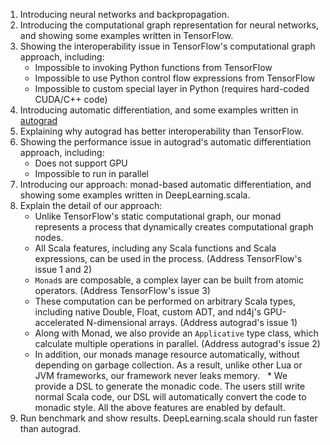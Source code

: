 1. Introducing neural networks and backpropagation.
1. Introducing the computational graph representation for neural networks, and showing some examples written in TensorFlow.
1. Showing the interoperability issue in TensorFlow's computational graph approach, including: 
   * Impossible to invoking Python functions from TensorFlow
   * Impossible to use Python control flow expressions from TensorFlow
   * Impossible to custom special layer in Python (requires hard-coded CUDA/C++ code)
1. Introducing automatic differentiation, and some examples written in [autograd](https://github.com/HIPS/autograd)
1. Explaining why autograd has better interoperability than TensorFlow.
1. Showing the performance issue in autograd's automatic differentiation approach, including: 
   * Does not support GPU
   * Impossible to run in parallel
1. Introducing our approach: monad-based automatic differentiation, and showing some examples written in DeepLearning.scala.
1. Explain the detail of our approach:<br> 
   * Unlike TensorFlow's static computational graph, our monad represents a process that dynamically creates computational graph nodes.
   * All Scala features, including any Scala functions and Scala expressions, can be used in the process. (Address TensorFlow's issue 1 and 2)
   * `Monad`s are composable, a complex layer can be built from atomic operators. (Address TensorFlow's issue 3)
   * These computation can be performed on arbitrary Scala types, including native Double, Float, custom ADT, and nd4j's GPU-accelerated N-dimensional arrays. (Address autograd's issue 1)
   * Along with Monad, we also provide an `Applicative` type class, which calculate multiple operations in parallel. (Address autograd's issue 2)
   * In addition, our monads manage resource automatically, without depending on garbage collection. As a result, unlike other Lua or JVM frameworks, our framework never leaks memory.
   * We provide a DSL to generate the monadic code. The users still write normal Scala code, our DSL will automatically convert the code to monadic style. All the above features are enabled by default.
1. Run benchmark and show results. DeepLearning.scala should run faster than autograd.
